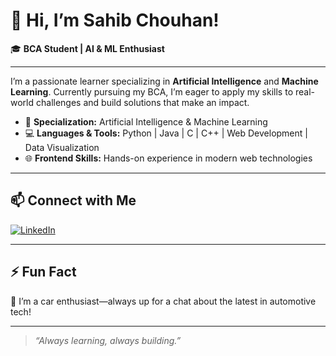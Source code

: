 # 👋 Hi, I’m Sahib Chouhan!

🎓 **BCA Student | AI & ML Enthusiast**

---

I’m a passionate learner specializing in **Artificial Intelligence** and **Machine Learning**. Currently pursuing my BCA, I’m eager to apply my skills to real-world challenges and build solutions that make an impact.

- 🔬 **Specialization:** Artificial Intelligence & Machine Learning
- 💻 **Languages & Tools:** Python | Java | C | C++ | Web Development | Data Visualization
- 🌐 **Frontend Skills:** Hands-on experience in modern web technologies

---

## 📫 Connect with Me

[![LinkedIn](https://img.shields.io/badge/LinkedIn-blue?logo=linkedin&style=flat-square)](https://www.linkedin.com/in/sahib-chouhan-32a337337/)

---

## ⚡ Fun Fact

🚗 I’m a car enthusiast—always up for a chat about the latest in automotive tech!

---

> _“Always learning, always building.”_
